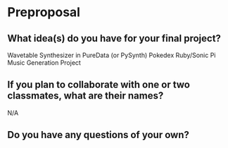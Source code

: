 # Preproposal

## What idea(s) do you have for your final project?

Wavetable Synthesizer in PureData (or PySynth)
Pokedex
Ruby/Sonic Pi Music Generation Project

## If you plan to collaborate with one or two classmates, what are their names?
N/A

## Do you have any questions of your own?



